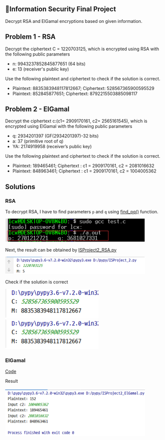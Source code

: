 ## 📕Information Security Final Project

Decrypt RSA and ElGamal encryptions based on given information.

## Problem 1 - RSA

Decrypt the ciphertext C = 1220703125, which is encrypted using RSA with the following public parameters

- n: 9943237852845877651 (64 bits)
- e: 13 (receiver's public key)

Use the following plaintext and ciphertext to check if the solution is correct.

* Plaintext: 8835383948117812667; Ciphertext: 528567365900595529
* Plaintext: 852845877651; Ciphertext: 8792215503885098117



## Problem 2 - ElGamal

Decrypt the ciphertext c:(c1= 2909170161, c2= 2565161545), which is encrypted using ElGamal with the following public parameters

- q: 2934201397 (GF(2934201397)-32 bits)
- a: 37 (primitive root of q)
- YA: 2174919958 (receiver’s public key)

Use the following plaintext and ciphertext to check if the solution is correct.

* Plaintext: 189465461; Ciphertext : c1 = 2909170161, c2 = 2081016632
* Plaintext: 848963461; Ciphertext : c1 = 2909170161, c2 = 1004005362



## Solutions

### RSA

To decrypt RSA, I have to find parameters `p` and `q` using [find_pq()](https://github.com/Avafly/Homework-Project/tree/master/InformationSecurity/ISProject2_RSA.c) function.

<img src="./img/rsa_pq.png" alt="result" width="450" />

Next, the result can be obtained by [ISProject2_RSA.py](https://github.com/Avafly/Homework-Project/tree/master/InformationSecurity/ISProject2_RSA.py)

<img src="./img/result_rsa.png" alt="result" width="450" />

Check if the solution is correct

<img src="./img/rsa_check1.png" alt="result" width="300" />

<img src="./img/rsa_check1.png" alt="result" width="300" />



### ElGamal

[Code](https://github.com/Avafly/Homework-Project/tree/master/InformationSecurity/ISProject2_ElGamal.py)

Result

<img src="./img/elgamal_result.png" alt="result" width="450" />
